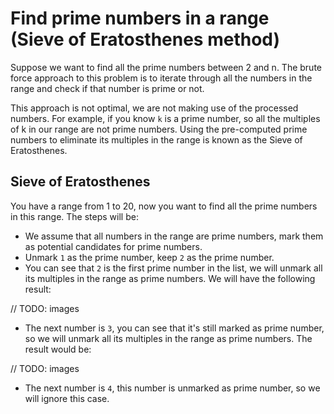 # Find prime numbers in a range (Sieve of Eratosthenes method)

Suppose we want to find all the prime numbers between 2 and n. The brute force approach to this problem is to iterate through all the numbers in the range and check if that number is prime or not.

This approach is not optimal, we are not making use of the processed numbers. For example, if you know `k` is a prime number, so all the multiples of k in our range are not prime numbers. Using the pre-computed prime numbers to eliminate its multiples in the range is known as the Sieve of Eratosthenes.

## Sieve of Eratosthenes

You have a range from 1 to 20, now you want to find all the prime numbers in this range. The steps will be:

- We assume that all numbers in the range are prime numbers, mark them as potential candidates for prime numbers.
- Unmark `1` as the prime number, keep `2` as the prime number.
- You can see that `2` is the first prime number in the list, we will unmark all its multiples in the range as prime numbers. We will have the following result:

// TODO: images

- The next number is `3`, you can see that it's still marked as prime number, so we will unmark all its multiples in the range as prime numbers. The result would be:

// TODO: images

- The next number is `4`, this number is unmarked as prime number, so we will ignore this case.